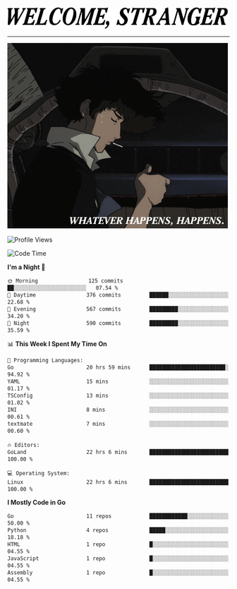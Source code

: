 <picture>
  <source media="(prefers-color-scheme: dark)" srcset="./headers/welcome_white.png">
  <img alt="WELCOME, STRANGER" src="./headers/welcome.png" width="500">
</picture>

<hr>

![Whatever happens, happens](./whatever_happens.gif)

![Profile Views](https://komarev.com/ghpvc/?username=darleet&color=blue)

<!--START_SECTION:waka-->
![Code Time](http://img.shields.io/badge/Code%20Time-77%20hrs%2029%20mins-blue)

**I'm a Night 🦉** 

```text
🌞 Morning                125 commits         ██░░░░░░░░░░░░░░░░░░░░░░░   07.54 % 
🌆 Daytime                376 commits         ██████░░░░░░░░░░░░░░░░░░░   22.68 % 
🌃 Evening                567 commits         █████████░░░░░░░░░░░░░░░░   34.20 % 
🌙 Night                  590 commits         █████████░░░░░░░░░░░░░░░░   35.59 % 
```


📊 **This Week I Spent My Time On** 

```text
💬 Programming Languages: 
Go                       20 hrs 59 mins      ████████████████████████░   94.92 % 
YAML                     15 mins             ░░░░░░░░░░░░░░░░░░░░░░░░░   01.17 % 
TSConfig                 13 mins             ░░░░░░░░░░░░░░░░░░░░░░░░░   01.02 % 
INI                      8 mins              ░░░░░░░░░░░░░░░░░░░░░░░░░   00.61 % 
textmate                 7 mins              ░░░░░░░░░░░░░░░░░░░░░░░░░   00.60 % 

🔥 Editors: 
GoLand                   22 hrs 6 mins       █████████████████████████   100.00 % 

💻 Operating System: 
Linux                    22 hrs 6 mins       █████████████████████████   100.00 % 
```

**I Mostly Code in Go** 

```text
Go                       11 repos            ████████████░░░░░░░░░░░░░   50.00 % 
Python                   4 repos             █████░░░░░░░░░░░░░░░░░░░░   18.18 % 
HTML                     1 repo              █░░░░░░░░░░░░░░░░░░░░░░░░   04.55 % 
JavaScript               1 repo              █░░░░░░░░░░░░░░░░░░░░░░░░   04.55 % 
Assembly                 1 repo              █░░░░░░░░░░░░░░░░░░░░░░░░   04.55 % 
```




<!--END_SECTION:waka-->
